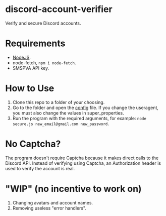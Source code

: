 # discord-account-verifier
Verify and secure Discord accounts.

# Requirements
* [NodeJS](https://nodejs.org).
* node-fetch, ``npm i node-fetch``.
* SMSPVA API key.

# How to Use
1. Clone this repo to a folder of your choosing. 
2. Go to the folder and open the [config](./config.example.js) file. If you change the useragent, you must also change the values in super_properties.
3. Run the program with the required arguments, for example: ``node secure.js new_email@gmail.com new_password``.

# No Captcha? 
The program doesn't require Captcha because it makes direct calls to the Discord API. Instead of verifying using Captcha, an Authorization header is used to verify the account is real.

# "WIP" (no incentive to work on)
1. Changing avatars and account names.
2. Removing useless "error handlers".